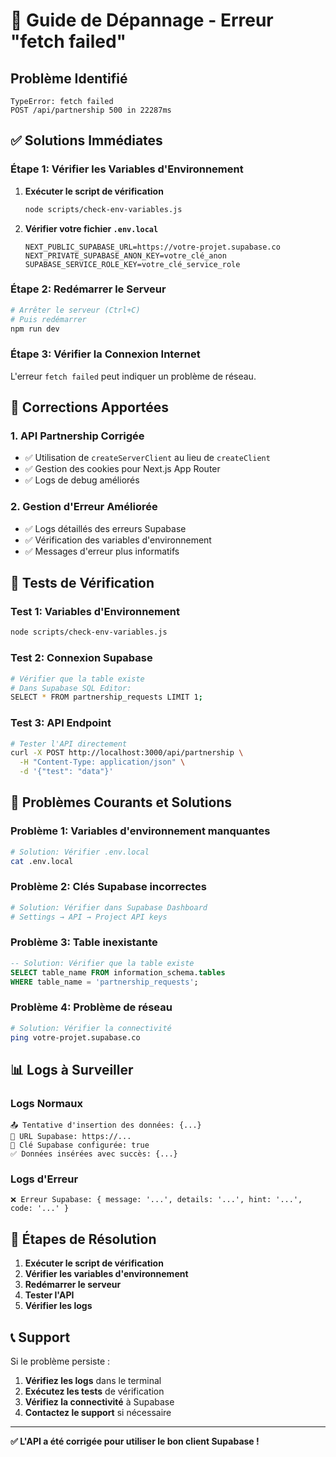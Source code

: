 # 🚨 Guide de Dépannage - Erreur "fetch failed"

## **Problème Identifié**
```
TypeError: fetch failed
POST /api/partnership 500 in 22287ms
```

## ✅ **Solutions Immédiates**

### **Étape 1: Vérifier les Variables d'Environnement**

1. **Exécuter le script de vérification**
   ```bash
   node scripts/check-env-variables.js
   ```

2. **Vérifier votre fichier `.env.local`**
   ```env
   NEXT_PUBLIC_SUPABASE_URL=https://votre-projet.supabase.co
   NEXT_PRIVATE_SUPABASE_ANON_KEY=votre_clé_anon
   SUPABASE_SERVICE_ROLE_KEY=votre_clé_service_role
   ```

### **Étape 2: Redémarrer le Serveur**

```bash
# Arrêter le serveur (Ctrl+C)
# Puis redémarrer
npm run dev
```

### **Étape 3: Vérifier la Connexion Internet**

L'erreur `fetch failed` peut indiquer un problème de réseau.

## 🔧 **Corrections Apportées**

### **1. API Partnership Corrigée**
- ✅ Utilisation de `createServerClient` au lieu de `createClient`
- ✅ Gestion des cookies pour Next.js App Router
- ✅ Logs de debug améliorés

### **2. Gestion d'Erreur Améliorée**
- ✅ Logs détaillés des erreurs Supabase
- ✅ Vérification des variables d'environnement
- ✅ Messages d'erreur plus informatifs

## 🧪 **Tests de Vérification**

### **Test 1: Variables d'Environnement**
```bash
node scripts/check-env-variables.js
```

### **Test 2: Connexion Supabase**
```bash
# Vérifier que la table existe
# Dans Supabase SQL Editor:
SELECT * FROM partnership_requests LIMIT 1;
```

### **Test 3: API Endpoint**
```bash
# Tester l'API directement
curl -X POST http://localhost:3000/api/partnership \
  -H "Content-Type: application/json" \
  -d '{"test": "data"}'
```

## 🚨 **Problèmes Courants et Solutions**

### **Problème 1: Variables d'environnement manquantes**
```bash
# Solution: Vérifier .env.local
cat .env.local
```

### **Problème 2: Clés Supabase incorrectes**
```bash
# Solution: Vérifier dans Supabase Dashboard
# Settings → API → Project API keys
```

### **Problème 3: Table inexistante**
```sql
-- Solution: Vérifier que la table existe
SELECT table_name FROM information_schema.tables 
WHERE table_name = 'partnership_requests';
```

### **Problème 4: Problème de réseau**
```bash
# Solution: Vérifier la connectivité
ping votre-projet.supabase.co
```

## 📊 **Logs à Surveiller**

### **Logs Normaux**
```
📤 Tentative d'insertion des données: {...}
🔗 URL Supabase: https://...
🔑 Clé Supabase configurée: true
✅ Données insérées avec succès: {...}
```

### **Logs d'Erreur**
```
❌ Erreur Supabase: { message: '...', details: '...', hint: '...', code: '...' }
```

## 🎯 **Étapes de Résolution**

1. **Exécuter le script de vérification**
2. **Vérifier les variables d'environnement**
3. **Redémarrer le serveur**
4. **Tester l'API**
5. **Vérifier les logs**

## 📞 **Support**

Si le problème persiste :

1. **Vérifiez les logs** dans le terminal
2. **Exécutez les tests** de vérification
3. **Vérifiez la connectivité** à Supabase
4. **Contactez le support** si nécessaire

---

**✅ L'API a été corrigée pour utiliser le bon client Supabase !** 